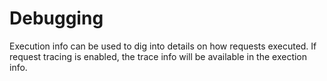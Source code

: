 # Debugging

Execution info can be used to dig into details on how requests executed. If request tracing is enabled, the
trace info will be available in the exection info.
